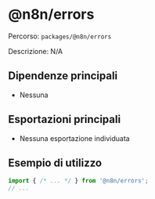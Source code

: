 # @n8n/errors

Percorso: `packages/@n8n/errors`

Descrizione: N/A

## Dipendenze principali
- Nessuna

## Esportazioni principali
- Nessuna esportazione individuata

## Esempio di utilizzo

```js
import { /* ... */ } from '@n8n/errors';
// ...
```
